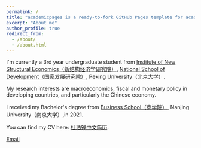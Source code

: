 ```yaml
---
permalink: /
title: "academicpages is a ready-to-fork GitHub Pages template for academic personal websites"
excerpt: "About me"
author_profile: true
redirect_from: 
  - /about/
  - /about.html
---
```

I'm currently a 3rd year undergraduate student from [ Institute of New Structural Economics（新结构经济学研究院）](https://www.nse.pku.edu.cn/), [ National School of Development（国家发展研究院）](https://nsd.pku.edu.cn/), Peking University（北京大学）.

My research interests are macroeconomics, fiscal and monetary policy in developing countries, and particularly the Chinese economy.

I received my Bachelor's degree from [Business School（商学院）](https://nubs.nju.edu.cn/), Nanjing University（南京大学）,in 2021.

You can find my CV here: [杜浩锋中文简历](../assets/Curriculum_Vitae.pdf).

[Email](mailto:hfdu@nsd.pku.edu.cn)
